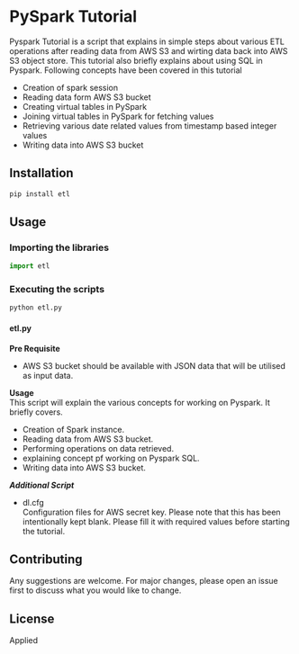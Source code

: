 # PySpark Tutorial

Pyspark Tutorial is a script that explains in simple steps about various ETL operations after reading data from AWS S3 and wirting data back into AWS S3 object store. This tutorial also briefly explains about using SQL in Pyspark.
Following concepts have been covered in this tutorial
* Creation of spark session
* Reading data form AWS S3 bucket
* Creating virtual tables in PySpark
* Joining virtual tables in PySpark for fetching values
* Retrieving various date related values from timestamp based integer values
* Writing data into AWS S3 bucket
     
## Installation

```python
pip install etl
```

## Usage

### Importing the libraries
```python
import etl
```

### Executing the scripts
```python
python etl.py
```
#### etl.py
**Pre Requisite**  
* AWS S3 bucket should be available with JSON data that will be utilised as input data. 

**Usage**  
This script will explain the various concepts for working on Pyspark. It briefly covers.
* Creation of Spark instance.
* Reading data from AWS S3 bucket.
* Performing operations on data retrieved.
* explaining concept pf working on Pyspark SQL.
* Writing data into AWS S3 bucket.

***Additional Script***

* dl.cfg  
Configuration files for AWS secret key. Please note that this has been intentionally kept blank. Please fill it with required values before starting the tutorial.

## Contributing
Any suggestions are welcome. For major changes, please open an issue first to discuss what you would like to change.   

## License
Applied